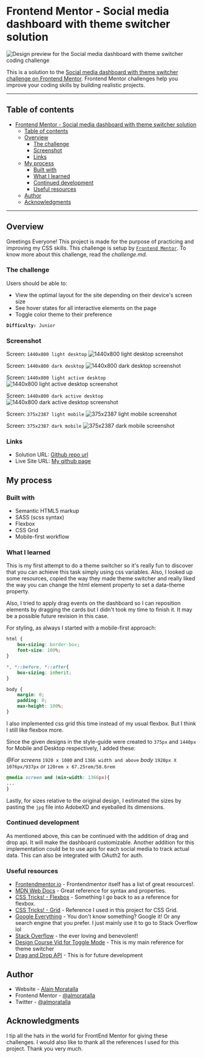 # Frontend Mentor - Social media dashboard with theme switcher solution

![Design preview for the Social media dashboard with theme switcher coding challenge](./design/desktop-preview.jpg)

This is a solution to the [Social media dashboard with theme switcher challenge on Frontend Mentor](https://www.frontendmentor.io/challenges/social-media-dashboard-with-theme-switcher-6oY8ozp_H). Frontend Mentor challenges help you improve your coding skills by building realistic projects. 

---
## Table of contents

- [Frontend Mentor - Social media dashboard with theme switcher solution](#frontend-mentor---social-media-dashboard-with-theme-switcher-solution)
  - [Table of contents](#table-of-contents)
  - [Overview](#overview)
    - [The challenge](#the-challenge)
    - [Screenshot](#screenshot)
    - [Links](#links)
  - [My process](#my-process)
    - [Built with](#built-with)
    - [What I learned](#what-i-learned)
    - [Continued development](#continued-development)
    - [Useful resources](#useful-resources)
  - [Author](#author)
  - [Acknowledgments](#acknowledgments)

---

## Overview
Greetings Everyone! This project is made for the purpose of practicing and improving my CSS skills. This challenge is setup by [`Frontend Mentor`](https://www.frontendmentor.io/challenges/social-media-dashboard-with-theme-switcher-6oY8ozp_H). To know more about this challenge, read the *challenge.md*.

### The challenge

Users should be able to:

- View the optimal layout for the site depending on their device's screen size
- See hover states for all interactive elements on the page
- Toggle color theme to their preference

**`Difficulty:`**` Junior`

### Screenshot

Screen: `1440x800 light desktop`
![1440x800 light desktop screenshot](./screens/screenshot-light-desktop-1440x800.png)

Screen: `1440x800 dark desktop`
![1440x800 dark desktop screenshot](./screens/screenshot-dark-desktop-1440x800.png)

Screen: `1440x800 light active desktop`
![1440x800 light active desktop screenshot](./screens/screenshot-light-active-desktop-1440x800.png)

Screen: `1440x800 dark active desktop`
![1440x800 dark active desktop screenshot](./screens/screenshot-dark-active-desktop-1440x800.png)

Screen: `375x2387 light mobile`
![375x2387 light mobile screenshot](./screens/screenshot-light-mobile-375x2387.png)

Screen: `375x2387 dark mobile`
![375x2387 dark mobile screenshot](./screens/screenshot-dark-mobile-375x2387.png)

### Links

- Solution URL: [Github repo url](https://github.com/almoratalla/Social-media-dashboard-with-theme-switcher)
- Live Site URL: [My github page](https://almoratalla.github.io/projects/learning/social-media-dashboard-with-theme-switcher)

## My process

### Built with

- Semantic HTML5 markup
- SASS (scss syntax)
- Flexbox
- CSS Grid
- Mobile-first workflow

### What I learned

This is my first attempt to do a theme switcher so it's really fun to discover that you can achieve this task simply using css variables. Also, I looked up some resources, copied the way they made theme switcher and really liked the way you can change the html element property to set a data-theme property. 

Also, I tried to apply drag events on the dashboard so I can reposition elements by dragging the cards but I didn't took my time to finish it. It may be a possible future revision in this case.

For styling, as always I started with a mobile-first approach: 

```css
html {
    box-sizing: border-box;
    font-size: 100%;
}

*, *::before, *::after{
    box-sizing: inherit;
}

body {
    margin: 0;
    padding: 0;
    max-height: 100%;
}
```

I also implemented css grid this time instead of my usual flexbox. But I think I still like flexbox more.

Since the given designs in the style-guide were created to `375px` and `1440px` for Mobile and Desktop respectively, I added these:


*@For screens* `1920 x 1080` and `1366 width and above` 
*body* `1920px X 1076px/937px` *or* `120rem x 67.25rem/58.6rem`
```css
@media screen and (min-width: 1366px){
...
}
```

Lastly, for sizes relative to the original design, I estimated the sizes by pasting the `jpg` file into AdobeXD and eyeballed its dimensions. 

### Continued development

As mentioned above, this can be continued with the addition of drag and drop api. It will make the dashboard customizable. Another addition for this implementation could be to use apis for each social media to track actual data. This can also be integrated with OAuth2 for auth.

### Useful resources

- [Frontendmentor.io](https://www.frontendmentor.io/resources) - Frontendmentor itself has a list of great resources!.
- [MDN Web Docs](https://developer.mozilla.org/en-US/docs/Web/CSS/Reference) - Great reference for syntax and properties.
- [CSS Tricks! - Flexbox](https://css-tricks.com/snippets/css/a-guide-to-flexbox/) - Something I go back to as a reference for flexbox.
- [CSS Tricks! - Grid](https://css-tricks.com/snippets/css/complete-guide-grid/) - Reference I used in this project for CSS Grid.
- [Google Everything](https://www.google.com/) - You don't know something? Google it! Or any search engine that you prefer. I just mainly use it to go to Stack Overflow lol
- [Stack Overflow](https://stackoverflow.com/) - the ever loving and benevolent!
- [Design Course Vid for Toggle Mode](https://www.youtube.com/watch?v=ZKXv_ZHQ654) - This is my main reference for theme switcher
- [Drag and Drop API](https://developer.mozilla.org/en-US/docs/Web/API/HTML_Drag_and_Drop_API) - This is for future development

## Author

- Website - [Alain Moratalla](https://github.com/almoratalla)
- Frontend Mentor - [@almoratalla](https://www.frontendmentor.io/profile/almoratalla)
- Twitter - [@almoratalla](https://twitter.com/almoratalla)

## Acknowledgments

I tip all the hats in the world for FrontEnd Mentor for giving these challenges. I would also like to thank all the references I used for this project. Thank you very much.
